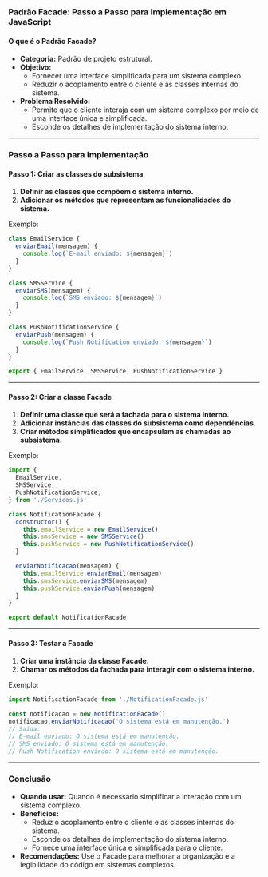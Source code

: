 ### Padrão Facade: Passo a Passo para Implementação em JavaScript

#### O que é o Padrão Facade?

- **Categoria:** Padrão de projeto estrutural.
- **Objetivo:**
  - Fornecer uma interface simplificada para um sistema complexo.
  - Reduzir o acoplamento entre o cliente e as classes internas do sistema.
- **Problema Resolvido:**
  - Permite que o cliente interaja com um sistema complexo por meio de uma interface única e simplificada.
  - Esconde os detalhes de implementação do sistema interno.

---

### Passo a Passo para Implementação

#### Passo 1: Criar as classes do subsistema

1. **Definir as classes que compõem o sistema interno.**
2. **Adicionar os métodos que representam as funcionalidades do sistema.**

Exemplo:

```javascript
class EmailService {
  enviarEmail(mensagem) {
    console.log(`E-mail enviado: ${mensagem}`)
  }
}

class SMSService {
  enviarSMS(mensagem) {
    console.log(`SMS enviado: ${mensagem}`)
  }
}

class PushNotificationService {
  enviarPush(mensagem) {
    console.log(`Push Notification enviado: ${mensagem}`)
  }
}

export { EmailService, SMSService, PushNotificationService }
```

---

#### Passo 2: Criar a classe Facade

1. **Definir uma classe que será a fachada para o sistema interno.**
2. **Adicionar instâncias das classes do subsistema como dependências.**
3. **Criar métodos simplificados que encapsulam as chamadas ao subsistema.**

Exemplo:

```javascript
import {
  EmailService,
  SMSService,
  PushNotificationService,
} from './Servicos.js'

class NotificationFacade {
  constructor() {
    this.emailService = new EmailService()
    this.smsService = new SMSService()
    this.pushService = new PushNotificationService()
  }

  enviarNotificacao(mensagem) {
    this.emailService.enviarEmail(mensagem)
    this.smsService.enviarSMS(mensagem)
    this.pushService.enviarPush(mensagem)
  }
}

export default NotificationFacade
```

---

#### Passo 3: Testar a Facade

1. **Criar uma instância da classe Facade.**
2. **Chamar os métodos da fachada para interagir com o sistema interno.**

Exemplo:

```javascript
import NotificationFacade from './NotificationFacade.js'

const notificacao = new NotificationFacade()
notificacao.enviarNotificacao('O sistema está em manutenção.')
// Saída:
// E-mail enviado: O sistema está em manutenção.
// SMS enviado: O sistema está em manutenção.
// Push Notification enviado: O sistema está em manutenção.
```

---

### Conclusão

- **Quando usar:** Quando é necessário simplificar a interação com um sistema complexo.
- **Benefícios:**
  - Reduz o acoplamento entre o cliente e as classes internas do sistema.
  - Esconde os detalhes de implementação do sistema interno.
  - Fornece uma interface única e simplificada para o cliente.
- **Recomendações:** Use o Facade para melhorar a organização e a legibilidade do código em sistemas complexos.
